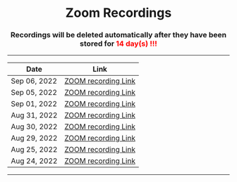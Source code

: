 <h1 align="center"> Zoom Recordings </h1>

<h3 align="center"> Recordings will be deleted automatically after they have been stored for <span style="color:red"> 14 day(s) !!!</span></h3>

---

<div align="center">

|     Date       |                                                            Link                                                                                |
| -------------- | :--------------------------------------------------------------------------------------------------------------------------------------------: |
| Sep 06, 2022   |  [ZOOM recording  Link](https://us02web.zoom.us/rec/share/9k_h9PJo52q9fG3VKnA98Fb-X79uNKWocPO_iWdhRuCGlRDk5YGGFNuhD4Y-hQs.o54YXA4g_nkO-fxS)    |
| Sep 05, 2022   |  [ZOOM recording  Link](https://us02web.zoom.us/rec/share/ivGg6hWeJORFuXuFLrNb_CixWAUY2Dy090FQYR0mzSX0_kH6JQqx0PISBGq80luG.PD98qv8hfwutK4cD)   |
| Sep 01, 2022   |  [ZOOM recording  Link](https://us02web.zoom.us/rec/share/He-RAinFPddCO6yg-IZxk-STcXCdQml1KFKInZa6XmilPiVNWV3iEeZeroyqIPqe.BOfy01G8VhGegt1E)   |
| Aug 31, 2022   |  [ZOOM recording  Link](https://us02web.zoom.us/rec/share/GGHqQ1j3ElJCIrvd7Plwm2LkCqGacNgOc0LeQEegyq0WpSBZxSqGCF1Ffr6ojOs.0NhZnn3Rvqug5Jje)    |
| Aug 30, 2022   |  [ZOOM recording  Link](https://us02web.zoom.us/rec/share/bM3nTrcDXZAQ1speWQIAZs4JwUOd0DFcrdaDkJ8B4bKVq8eGbYKImXD-VRukusrv.9y5MjtmXmE-XWDna)   |
| Aug 29, 2022   |  [ZOOM recording  Link](https://us02web.zoom.us/rec/share/JBrnSz8nyr-n4pR9BvFnCOIjlcynae7HpWfhX2RikCxAa7ldk9LxyNUyOGEq3r0d.LEeBJyC4OOhdKvnZ)   |
| Aug 25, 2022   |  [ZOOM recording  Link](https://us02web.zoom.us/rec/share/BdKkEtv4FyDRtjE4EWXcZfwIkfyonDRxLGWw3GG3WdVfZf0LSxMO130ZP7W9M_t2.dQPo0dqkf5mrezte)   |
| Aug 24, 2022   |  [ZOOM recording  Link](https://us02web.zoom.us/rec/share/sCcv-NRricEFauopTzsm8Ymg0thIVA4Uikwdp2jZr8XEC35uG5Ru2jIhyLqkGqoz.m1yVokkW9h45z7O8)   |

</div>

---
